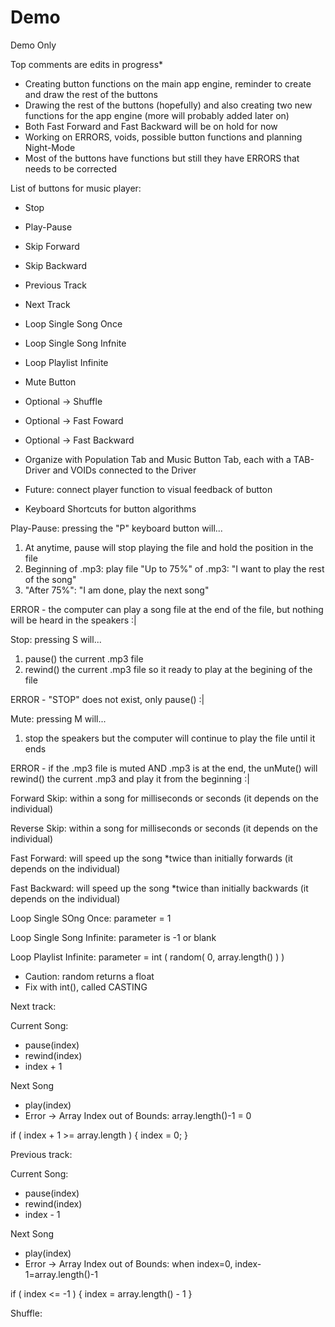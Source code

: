 # Demo

Demo Only

Top comments are edits in progress*

- Creating button functions on the main app engine, reminder to create and draw the rest of the buttons
- Drawing the rest of the buttons (hopefully) and also creating two new functions for the app engine (more will probably added later on)
- Both Fast Forward and Fast Backward will be on hold for now
- Working on ERRORS, voids, possible button functions and planning Night-Mode
- Most of the buttons have functions but still they have ERRORS that needs to be corrected

List of buttons for music player:

- Stop
- Play-Pause
- Skip Forward
- Skip Backward
- Previous Track
- Next Track
- Loop Single Song Once
- Loop Single Song Infnite
- Loop Playlist Infinite
- Mute Button
- Optional -> Shuffle
- Optional -> Fast Foward
- Optional -> Fast Backward

- Organize with Population Tab and Music Button Tab, each with a TAB-Driver and VOIDs connected to the Driver
- Future: connect player function to visual feedback of button
- Keyboard Shortcuts for button algorithms

Play-Pause: pressing the "P" keyboard button will...

1. At anytime, pause will stop playing the file and hold the position in the file
2. Beginning of .mp3: play file
"Up to 75%" of .mp3: "I want to play the rest of the song"
3. "After 75%": "I am done, play the next song"

ERROR - the computer can play a song file at the end of the file, but nothing will be heard in the speakers :|

Stop: pressing S will...

1. pause() the current .mp3 file
2. rewind() the current .mp3 file so it ready to play at the begining of the file

ERROR - "STOP" does not exist, only pause() :|

Mute: pressing M will...

1. stop the speakers but the computer will continue to play the file until it ends

ERROR - if the .mp3 file is muted AND .mp3 is at the end, the unMute() will rewind() the current .mp3 and play it from the beginning :|

Forward Skip: within a song for milliseconds or seconds (it depends on the individual)

Reverse Skip: within a song for milliseconds or seconds (it depends on the individual)

Fast Forward: will speed up the song *twice than initially forwards (it depends on the individual)

Fast Backward: will speed up the song *twice than initially backwards (it depends on the individual)

Loop Single SOng Once: parameter = 1

Loop Single Song Infinite: parameter is -1 or blank

Loop Playlist Infinite: parameter = int ( random( 0, array.length() ) )

- Caution: random returns a float
- Fix with int(), called CASTING

Next track:

Current Song:

- pause(index)
- rewind(index)
- index + 1

Next Song

- play(index)
- Error -> Array Index out of Bounds: array.length()-1 = 0

if ( index + 1 >= array.length ) { index = 0; }

Previous track:

Current Song:

- pause(index)
- rewind(index)
- index - 1

Next Song

- play(index)
- Error -> Array Index out of Bounds: when index=0, index-1=array.length()-1

if ( index <= -1 ) { index = array.length() - 1 }

Shuffle:
